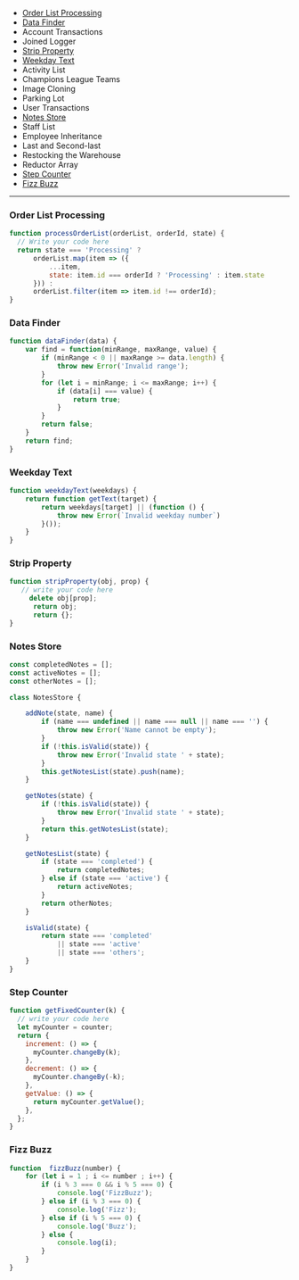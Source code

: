 - [Order List Processing](#order-list-processing)
- [Data Finder](#data-finder)
- Account Transactions
- Joined Logger
- [Strip Property](#strip-property)
- [Weekday Text](#weekday-text)
- Activity List
- Champions League Teams
- Image Cloning
- Parking Lot
- User Transactions
- [Notes Store](#notes-store)
- Staff List
- Employee Inheritance
- Last and Second-last
- Restocking the Warehouse
- Reductor Array
- [Step Counter](#step-counter)
- [Fizz Buzz](#fizz-buzz)

<hr />

### Order List Processing

```javascript
function processOrderList(orderList, orderId, state) {
  // Write your code here
  return state === 'Processing' ?
      orderList.map(item => ({
          ...item,
          state: item.id === orderId ? 'Processing' : item.state
      })) :
      orderList.filter(item => item.id !== orderId);
}
```


### Data Finder

```javascript
function dataFinder(data) {
    var find = function(minRange, maxRange, value) {
        if (minRange < 0 || maxRange >= data.length) {
            throw new Error('Invalid range');
        }
        for (let i = minRange; i <= maxRange; i++) {
            if (data[i] === value) {
                return true;
            }
        }
        return false;
    }
    return find;
}
```


### Weekday Text

```javascript
function weekdayText(weekdays) {
    return function getText(target) {
        return weekdays[target] || (function () {
            throw new Error(`Invalid weekday number`)
        }());
    }
}
```


### Strip Property

```javascript
function stripProperty(obj, prop) {
   // write your code here
     delete obj[prop];
      return obj;
      return {};
}
```


### Notes Store

```javascript
const completedNotes = [];
const activeNotes = [];
const otherNotes = [];

class NotesStore {

    addNote(state, name) {
        if (name === undefined || name === null || name === '') {
            throw new Error('Name cannot be empty');
        }
        if (!this.isValid(state)) {
            throw new Error('Invalid state ' + state);
        }
        this.getNotesList(state).push(name);
    }

    getNotes(state) {
        if (!this.isValid(state)) {
            throw new Error('Invalid state ' + state);
        }
        return this.getNotesList(state);
    }

    getNotesList(state) {
        if (state === 'completed') {
            return completedNotes;
        } else if (state === 'active') {
            return activeNotes;
        }
        return otherNotes;
    }

    isValid(state) {
        return state === 'completed'
            || state === 'active'
            || state === 'others';
    }
}
```


### Step Counter

```javascript
function getFixedCounter(k) {
  // write your code here
  let myCounter = counter;
  return {
    increment: () => {
      myCounter.changeBy(k);
    },
    decrement: () => {
      myCounter.changeBy(-k);
    },
    getValue: () => {
      return myCounter.getValue();
    },
  };
}
```


### Fizz Buzz

```javascript
function  fizzBuzz(number) {
    for (let i = 1 ; i <= number ; i++) {
        if (i % 3 === 0 && i % 5 === 0) {
            console.log('FizzBuzz');
        } else if (i % 3 === 0) {
            console.log('Fizz');
        } else if (i % 5 === 0) {
            console.log('Buzz');
        } else {
            console.log(i);
        }
    }
}
```
